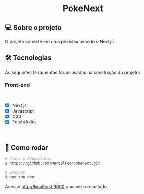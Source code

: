 <h1 align="center">PokeNext
</h1>

## 💻 Sobre o projeto

O projeto consiste em uma pokedex usando o Next.js

## 🛠 Tecnologias

As seguintes ferramentas foram usadas na construção do projeto:

### **Front-end**

<br>

- [x] Next.js
- [x] Javascript
- [x] CSS
- [x] Fetch/Axios

<br>

## 👷 Como rodar

```bash
# Clone o Repositório
$ https://github.com/MarcelFeo/pokenext.git
```

```bash
# Execute
$ npm run dev
```

Acesse <http://localhost:3000> para ver o resultado.
